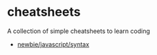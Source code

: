 # cheatsheets
A collection of simple cheatsheets to learn coding

- [newbie/javascript/syntax](newbie_javascript_syntax/)
